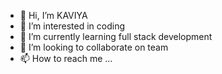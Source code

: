 - 👋 Hi, I’m KAVIYA
- 👀 I’m interested in coding
- 🌱 I’m currently learning full stack development
- 💞️ I’m looking to collaborate on team
- 📫 How to reach me ...

<!---
KAVIYA is a ✨ special ✨ repository because its `README.md` (this file) appears on your GitHub profile.
You can click the Preview link to take a look at your changes.
--->
